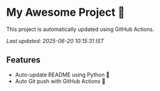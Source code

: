 # My Awesome Project 🚀

This project is automatically updated using GitHub Actions.

_Last updated: 2025-06-20 10:15:31 IST_

## Features
- Auto-update README using Python 🐍
- Auto Git push with GitHub Actions 🤖
